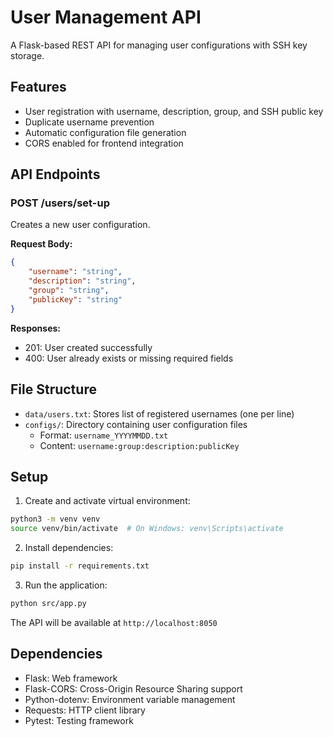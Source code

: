 # User Management API

A Flask-based REST API for managing user configurations with SSH key storage.

## Features

- User registration with username, description, group, and SSH public key
- Duplicate username prevention
- Automatic configuration file generation
- CORS enabled for frontend integration

## API Endpoints

### POST /users/set-up
Creates a new user configuration.

**Request Body:**
```json
{
    "username": "string",
    "description": "string",
    "group": "string",
    "publicKey": "string"
}
```

**Responses:**
- 201: User created successfully
- 400: User already exists or missing required fields

## File Structure

- `data/users.txt`: Stores list of registered usernames (one per line)
- `configs/`: Directory containing user configuration files
  - Format: `username_YYYYMMDD.txt`
  - Content: `username:group:description:publicKey`

## Setup

1. Create and activate virtual environment:
```bash
python3 -m venv venv
source venv/bin/activate  # On Windows: venv\Scripts\activate
```

2. Install dependencies:
```bash
pip install -r requirements.txt
```

3. Run the application:
```bash
python src/app.py
```

The API will be available at `http://localhost:8050`

## Dependencies

- Flask: Web framework
- Flask-CORS: Cross-Origin Resource Sharing support
- Python-dotenv: Environment variable management
- Requests: HTTP client library
- Pytest: Testing framework 